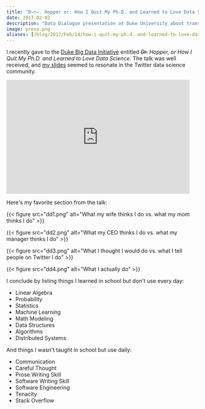 ```yaml
---
title: "D̶r̶. Hopper or: How I Quit My Ph.D. and Learned to Love Data Science"
date: 2017-02-02
description: "Data Dialogue presentation at Duke University about transitioning from academia to data science."
image: preso.png
aliases: [/blog/2017/Feb/14/how-i-quit-my-ph.d.-and-learned-to-love-data-science/, /blog/how-i-quit-my-ph.d.-and-learned-to-love-data-science/]
---
```


I recently gave to the [Duke Big Data Initiative](http://bigdata.duke.edu/) entitled _<s>Dr.</s> Hopper, or How I Quit My Ph.D. and Learned to Love Data Science_. The talk was well received, and [my slides](https://twitter.com/tdhopper/status/827239362404433922/photo/1) seemed to resonate in the Twitter data science community.


<div class="embed-responsive embed-responsive-16by9">
<iframe src="https://docs.google.com/presentation/d/1_wdSh2PFxiqBegt5PcatbEiQaganlgdb5bH7V2jHXZI/embed?start=false&loop=false&delayms=10000" frameborder="0" width="480" height="299" allowfullscreen="true" mozallowfullscreen="true" webkitallowfullscreen="true"></iframe>
</div>



Here's my favorite section from the talk:

{{< figure src="dd1.png" alt="What my wife thinks I do vs. what my mom thinks I do" >}}

{{< figure src="dd2.png" alt="What my CEO thinks I do vs. what my manager thinks I do" >}}

{{< figure src="dd3.png" alt="What I thought I would do vs. what I tell people on Twitter I do" >}}

{{< figure src="dd4.png" alt="What I actually do" >}}

I conclude by listing things I learned in school but don't use every day:

* Linear Algebra
* Probability
* Statistics
* Machine Learning
* Math Modeling
* Data Structures
* Algorithms
* Distributed Systems

And things I wasn't taught in school but use daily:

* Communication
* Careful Thought
* Prose Writing Skill
* Software Writing Skill
* Software Engineering
* Tenacity
* Stack Overflow
